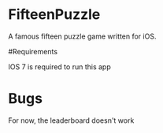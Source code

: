 # FifteenPuzzle

A famous fifteen puzzle game written for iOS.

#Requirements

IOS 7 is required to run this app

# Bugs

For now, the leaderboard doesn't work
